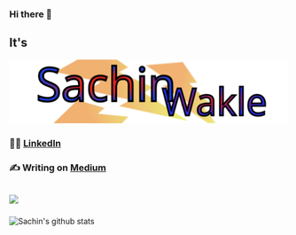 ### Hi there 👋

## It's
![Sachin Wakle](./sw.svg)

<!-- **sachinwakle/sachinwakle** is a ✨ _special_ ✨ repository because its `README.md` (this file) appears on your GitHub profile. 

Here are some ideas to get you started:

- 🔭 I’m currently working on ...
- 🌱 I’m currently learning ...
- 👯 I’m looking to collaborate on ...
- 🤔 I’m looking for help with ...
- 💬 Ask me about ...
- 📫 How to reach me: ...
- 😄 Pronouns: ...
- ⚡ Fun fact: ...  -->
### :technologist: [LinkedIn](https://www.linkedin.com/in/sbwakle/)
### :writing_hand: Writing on [Medium](https://medium.com/tech-journo)
## ![](https://komarev.com/ghpvc/?username=sachinwakle)
![Sachin's github stats](https://github-readme-stats.vercel.app/api?username=sachinwakle)

